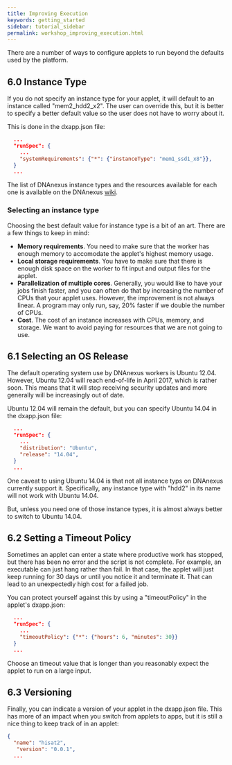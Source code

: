 ```yaml
---
title: Improving Execution
keywords: getting_started
sidebar: tutorial_sidebar
permalink: workshop_improving_execution.html
---
```


There are a number of ways to configure applets to run beyond the defaults used by the
platform.

## 6.0 Instance Type

If you do not specify an instance type for your applet, it will default to an instance
called "mem2_hdd2_x2". The user can override this, but it is better to specify a better
default value so the user does not have to worry about it.

This is done in the dxapp.json file:

```json
  ...
  "runSpec": {
    ...
    "systemRequirements": {"*": {"instanceType": "mem1_ssd1_x8"}},
  }
  ...
```

The list of DNAnexus instance types and the resources available for each one is available on
the DNAnexus [wiki](https://wiki.dnanexus.com/API-Specification-v1.0.0/Instance-Types).

### Selecting an instance type

Choosing the best default value for instance type is a bit of an art. There are a few
things to keep in mind:

- **Memory requirements**. You need to make sure that the worker has enough
  memory to accomodate the applet's highest memory usage.
- **Local storage requirements**. You have to make sure that there is enough
  disk space on the worker to fit input and output files for the applet.
- **Parallelization of multiple cores**. Generally, you would like to have your
  jobs finish faster, and you can often do that by increasing the number of
  CPUs that your applet uses. However, the improvement is not always linear.
  A program may only run, say, 20% faster if we double the number of CPUs.
- **Cost**. The cost of an instance increases with CPUs, memory, and storage.
  We want to avoid paying for resources that we are not going to use.

## 6.1 Selecting an OS Release

The default operating system use by DNAnexus workers is Ubuntu 12.04. However, Ubuntu 12.04
will reach end-of-life in April 2017, which is rather soon. This means that it will stop
receiving security updates and more generally will be increasingly out of date.

Ubuntu 12.04 will remain the default, but you can specify Ubuntu 14.04 in the dxapp.json file:

```json
  ...
  "runSpec": {
    ...
    "distribution": "Ubuntu",
    "release": "14.04",
  }
  ...
```

One caveat to using Ubuntu 14.04 is that not all instance typs on DNAnexus currently support it.
Specifically, any instance type with "hdd2" in its name will not work with Ubuntu 14.04.

But, unless you need one of those instance types, it is almost always better to switch to Ubuntu 14.04.

## 6.2 Setting a Timeout Policy

Sometimes an applet can enter a state where productive work has stopped, but there has been
no error and the script is not complete. For example, an executable can just hang rather than
fail. In that case, the applet will just keep running for 30 days or until you notice it and
terminate it. That can lead to an unexpectedly high cost for a failed job.

You can protect yourself against this by using a "timeoutPolicy" in the applet's dxapp.json:


```json
  ...
  "runSpec": {
    ...
    "timeoutPolicy": {"*": {"hours": 6, "minutes": 30}}
  }
  ...
```

Choose an timeout value that is longer than you reasonably expect the applet to run on a large input.

## 6.3 Versioning

Finally, you can indicate a version of your applet in the dxapp.json file. This has more of an impact
when you switch from applets to apps, but it is still a nice thing to keep track of in an applet:


```json
{
  "name": "hisat2",
   "version": "0.0.1",
  ...
```
